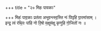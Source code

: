 +++
title = "२० मिहः पावकाः"

+++
मिहः॑ पाव॒काः प्रत॑ता अभूवन्त्स्व॒स्ति नः॑ पिपृहि पा॒रमा॑साम् ।  
इन्द्र॒ त्वं र॑थि॒रः पा॑हि नो रि॒षो म॒क्षूम॑क्षू कृणुहि गो॒जितो॑ नः ॥
